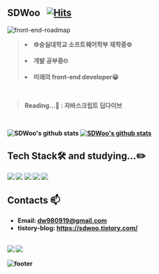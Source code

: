 ## SDWoo &nbsp; [![Hits](https://hits.seeyoufarm.com/api/count/incr/badge.svg?url=https%3A%2F%2Fgithub.com%2FSDWoo%2Fhit-counter&count_bg=%2379C83D&title_bg=%23555555&icon=&icon_color=%23E7E7E7&title=hits&edge_flat=false)](https://hits.seeyoufarm.com)

![front-end-roadmap](https://user-images.githubusercontent.com/23068523/141998801-fab7b40e-1f05-4630-8896-3d477069d351.jpeg)


<blockquote>
<p>
    <li><strong>⚙숭실대학교 소프트웨어학부 재학중⚙</strong> <br><br>
    <li><b>개발 공부중⏲<br><br>
    <li><b>미래의 front-end developer😀<br>   
    
</p>
</blockquote>
<br>
        
>Reading...📖 : 자바스크립트 딥다이브
<br>
        
![SDWoo's github stats](https://github-readme-stats.vercel.app/api?username=SDWoo&show_icons=true) 
[![SDWoo's github stats](https://github-readme-stats.vercel.app/api/top-langs/?username=SDWoo&show_icons=true&hide_border=true&title_color=004386&icon_color=004386&layout=compact)](https://github.com/SDWoo)
    

## Tech Stack🛠 and studying...✏
  
  <img src="https://img.shields.io/badge/HTML-E34F26?style=flat-square&logo=HTML5&logoColor=white"/>
  <img src="https://img.shields.io/badge/CSS-1572B6?style=flat-square&logo=CSS3&logoColor=white"/>
  <img src="https://img.shields.io/badge/JavaScript-F7DF1E?style=flat-square&logo=javascript&logoColor=white"/>
  
  <img src="https://img.shields.io/badge/React.js-61DAFB?style=flat-square&logo=react&logoColor=white"/>
  <img src="https://img.shields.io/badge/Redux-764ABC?style=flat-square&logo=redux&logoColor=white"/>
  <br>
  

## Contacts 📫

* Email: dw980919@gmail.com  
* tistory-blog: https://sdwoo.tistory.com/
  <!--<div align=center>-->  
<br>
<a href="https://sdwoo.tistory.com/" target="_blank"><img src="https://img.shields.io/badge/Tistory-20c997?style=flat-square&logo=Vimeo&logoColor=white"/></a>
<a href="mailto:hwangstar156@gmail.com" target="_blank"><img src="https://img.shields.io/badge/Mail-EA4335?style=flat-square&logo=gmail&logoColor=white"/></a>

  
![footer](https://capsule-render.vercel.app/api?type=wave&color=gradient&height=150&section=footer)
